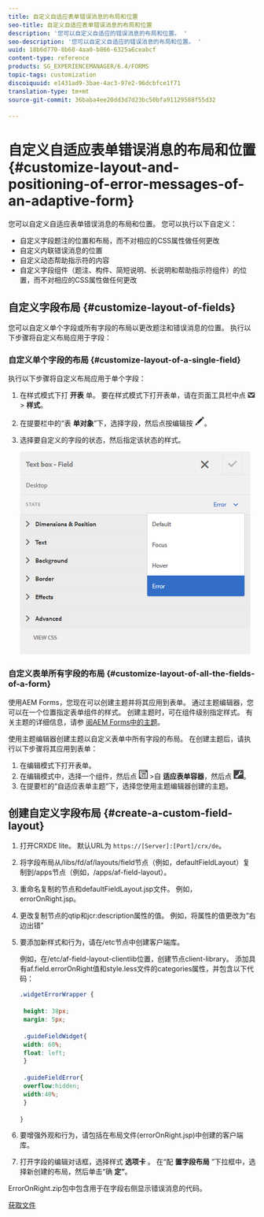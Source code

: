 ```yaml
---
title: 自定义自适应表单错误消息的布局和位置
seo-title: 自定义自适应表单错误消息的布局和位置
description: '您可以自定义自适应的错误消息的布局和位置。 '
seo-description: '您可以自定义自适应的错误消息的布局和位置。 '
uuid: 18b6d770-8b68-4aa0-b866-6325a6ceabcf
content-type: reference
products: SG_EXPERIENCEMANAGER/6.4/FORMS
topic-tags: customization
discoiquuid: e1431ad9-3bae-4ac3-97e2-96dcbfce1f71
translation-type: tm+mt
source-git-commit: 36baba4ee20dd3d7d23bc50bfa91129588f55d32

---
```



# 自定义自适应表单错误消息的布局和位置 {#customize-layout-and-positioning-of-error-messages-of-an-adaptive-form}

您可以自定义自适应表单错误消息的布局和位置。 您可以执行以下自定义：

* 自定义字段题注的位置和布局，而不对相应的CSS属性做任何更改
* 自定义内联错误消息的位置
* 自定义动态帮助指示符的内容
* 自定义字段组件（题注、构件、简短说明、长说明和帮助指示符组件）的位置，而不对相应的CSS属性做任何更改

## 自定义字段布局 {#customize-layout-of-fields}

您可以自定义单个字段或所有字段的布局以更改题注和错误消息的位置。 执行以下步骤将自定义布局应用于字段：

### 自定义单个字段的布局 {#customize-layout-of-a-single-field}

执行以下步骤将自定义布局应用于单个字段：

1. 在样式模式下打 **开表** 单。 要在样式模式下打开表单，请在页面工具栏中点 ![按画布下拉框](assets/canvas-drop-down.png) > **样式**。
1. 在提要栏中的“表 **单对象**”下，选择字段，然后点按编辑按 ![钮edit-button](assets/edit-button.png)。
1. 选择要自定义的字段的状态，然后指定该状态的样式。

   ![指定字段的内联样式](assets/edit-error-state.png)

### 自定义表单所有字段的布局 {#customize-layout-of-all-the-fields-of-a-form}

使用AEM Forms，您现在可以创建主题并将其应用到表单。 通过主题编辑器，您可以在一个位置指定表单组件的样式。 创建主题时，可在组件级别指定样式。 有关主题的详细信息，请参 [阅AEM Forms中的主题](/help/forms/using/themes.md)。

使用主题编辑器创建主题以自定义表单中所有字段的布局。 在创建主题后，请执行以下步骤将其应用到表单：

1. 在编辑模式下打开表单。
1. 在编辑模式中，选择一个组件，然后点 ![按字段级别](assets/field-level.png) >自 **适应表单容器**，然后点 ![按cmppr](assets/cmppr.png)。
1. 在提要栏的“自适应表单主题”下，选择您使用主题编辑器创建的主题。

## 创建自定义字段布局 {#create-a-custom-field-layout}

1. 打开CRXDE lite。 默认URL为 `https://[Server]:[Port]/crx/de`。
1. 将字段布局从/libs/fd/af/layouts/field节点（例如，defaultFieldLayout）复制到/apps节点（例如，/apps/af-field-layout）。
1. 重命名复制的节点和defaultFieldLayout.jsp文件。 例如，errorOnRight.jsp。

1. 更改复制节点的qtip和jcr:description属性的值。 例如，将属性的值更改为“右边出错”

1. 要添加新样式和行为，请在/etc节点中创建客户端库。

   例如，在/etc/af-field-layout-clientlib位置，创建节点client-library。 添加具有af.field.errorOnRight值和style.less文件的categories属性，并包含以下代码：

   ```css
   .widgetErrorWrapper {
   
    height: 38px;
    margin: 5px;
   
    .guideFieldWidget{
    width: 60%;
    float: left; 
    }
   
    .guideFieldError{
    overflow:hidden;
    width:40%; 
    }
   
   }
   ```

1. 要增强外观和行为，请包括在布局文件(errorOnRight.jsp)中创建的客户端库。
1. 打开字段的编辑对话框，选择样式 **选项卡** 。 在“配 **置字段布局** ”下拉框中，选择新创建的布局，然后单击“确 **定”**。

ErrorOnRight.zip包中包含用于在字段右侧显示错误消息的代码。

[获取文件](assets/erroronright.zip)
